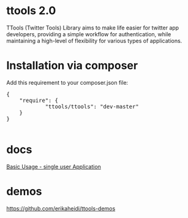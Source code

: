 ttools 2.0
======

TTools (Twitter Tools) Library aims to make life easier for twitter app developers, providing a simple workflow for authentication, while maintaining a high-level of flexibility for various types of applications.

Installation via composer
=====

Add this requirement to your composer.json file:

<pre>
{
    "require": {
            "ttools/ttools": "dev-master"
    }
}

</pre>


docs
=====

[Basic Usage - single user Application](https://github.com/ttools/ttools/blob/master/doc/basic_singleuser.rst)

demos
=====


<a href="https://github.com/erikaheidi/ttools-demos">https://github.com/erikaheidi/ttools-demos</a>
